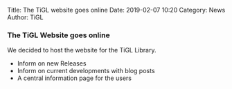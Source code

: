 Title: The TiGL website goes online
Date: 2019-02-07 10:20
Category: News
Author: TiGL


### The TiGL Website goes online

We decided to host the website for the TiGL Library. 

 * Inform on new Releases
 * Inform on current developments with blog posts
 * A central information page for the users